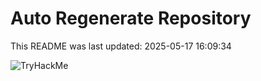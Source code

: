 # Auto Regenerate Repository

This README was last updated: 2025-05-17 16:09:34

 ![TryHackMe](https://tryhackme.com/badge/533634)